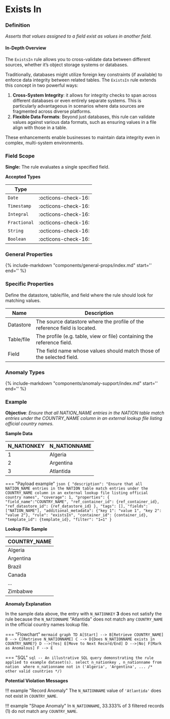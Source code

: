 # Exists In

### Definition

*Asserts that values assigned to a field exist as values in another field.*

#### In-Depth Overview

The `ExistsIn` rule allows you to cross-validate data between different sources, whether it’s object storage systems or databases.

Traditionally, databases might utilize foreign key constraints (if available) to enforce data integrity between related tables. The `ExistsIn` rule extends this concept in two powerful ways:

1. **Cross-System Integrity**: it allows for integrity checks to span across different databases or even entirely separate systems. This is particularly advantageous in scenarios where data sources are fragmented across diverse platforms.
2. **Flexible Data Formats**: Beyond just databases, this rule can validate values against various data formats, such as ensuring values in a file align with those in a table.

These enhancements enable businesses to maintain data integrity even in complex, multi-system environments.

### Field Scope

**Single:** The rule evaluates a single specified field.

**Accepted Types**

| Type        |                          |
|-------------|--------------------------|
| `Date`      | <div style="text-align:center">:octicons-check-16:</div>  |
| `Timestamp` | <div style="text-align:center">:octicons-check-16:</div>  |
| `Integral`  | <div style="text-align:center">:octicons-check-16:</div>  |
| `Fractional`| <div style="text-align:center">:octicons-check-16:</div>  |
| `String`    | <div style="text-align:center">:octicons-check-16:</div>  |
| `Boolean`   | <div style="text-align:center">:octicons-check-16:</div>  |

### General Properties

{% 
    include-markdown "components/general-props/index.md"
    start='<!-- all-props--start -->'
    end='<!-- all-props--end -->' 
%}

### Specific Properties

Define the datastore, table/file, and field where the rule should look for matching values.

| Name                            | Description                                                   |
|---------------------------------|---------------------------------------------------------------|
| <div class="text-primary">Datastore</div>   | The source datastore where the profile of the reference field is located. |
| <div class="text-primary">Table/file</div>   | The profile (e.g. table, view or file) containing the reference field. |
| <div class="text-primary">Field</div>       | The field name whose values should match those of the selected field.  |

### Anomaly Types

{% 
    include-markdown "components/anomaly-support/index.md"
    start='<!-- all-types--start -->'
    end='<!-- all-types--end -->' 
%}

### Example

**Objective**: *Ensure that all NATION_NAME entries in the NATION table match entries under the COUNTRY_NAME column in an external lookup file listing official country names.*

**Sample Data**

| N_NATIONKEY | N_NATIONNAME       |
|-------------|--------------------|
| 1           | Algeria            |
| 2           | Argentina          |
| 3           | <span class="text-negative">Atlantida</span>   |

=== "Payload example"
    ``` json
    {
        "description": "Ensure that all NATION_NAME entries in the NATION table match entries under the COUNTRY_NAME column in an external lookup file listing official country names",
        "coverage": 1,
        "properties": {
            "field_name":"COUNTRY_NAME",
            "ref_container_id": {ref_container_id},
            "ref_datastore_id": {ref_datastore_id}
        },
        "tags": [],
        "fields": ["NATION_NAME"],
        "additional_metadata": {"key 1": "value 1", "key 2": "value 2"},
        "rule": "existsIn",
        "container_id": {container_id},
        "template_id": {template_id},
        "filter": "1=1"
    }
    ```

**Lookup File Sample**

| COUNTRY_NAME       |
|--------------------|
| Algeria            |
| Argentina          |
| Brazil             |
| Canada             |
| ...                |
| Zimbabwe           |


**Anomaly Explanation**

In the sample data above, the entry with `N_NATIONKEY` **3** does not satisfy the rule because the `N_NATIONNAME` "Atlantida" does not match any `COUNTRY_NAME` in the official country names lookup file.

=== "Flowchart"
    ``` mermaid
    graph TD
    A[Start] --> B[Retrieve COUNTRY_NAME]
    B --> C[Retrieve N_NATIONNAME]
    C --> D{Does N_NATIONNAME exists in COUNTRY_NAME?}
    D -->|Yes| E[Move to Next Record/End]
    D -->|No| F[Mark as Anomalous]
    F --> E
    ```

=== "SQL"
    ```sql
    -- An illustrative SQL query demonstrating the rule applied to example dataset(s).
    select
        n_nationkey
        , n_nationname
    from nation 
    where
        n_nationname not in ('Algeria', 'Argentina', ... /* other valid countries */)
    ```

**Potential Violation Messages**

!!! example "Record Anomaly"
    The `N_NATIONNAME` value of `'Atlantida'` does not exist in `COUNTRY_NAME`.

!!! example "Shape Anomaly"
    In `N_NATIONNAME`, 33.333% of 3 filtered records (1) do not match any `COUNTRY_NAME`.
